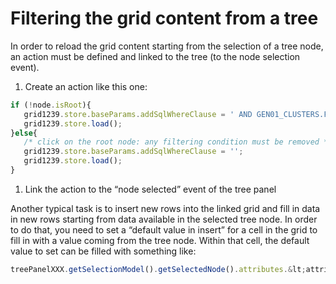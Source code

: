 # Filtering the grid content from a tree

In order to reload the grid content starting from the selection of a tree node, an action must be defined and linked to the tree \(to the node selection event\).

1. Create an action like this one:

```javascript
if (!node.isRoot){
   grid1239.store.baseParams.addSqlWhereClause = ' AND GEN01_CLUSTERS.FK_GEN10 = ' + record.progId; &lt;-- this is an example of an attribute to set 
   grid1239.store.load();
}else{
   /* click on the root node: any filtering condition must be removed */
   grid1239.store.baseParams.addSqlWhereClause = '';
   grid1239.store.load();
}
```

1. Link the action to the “node selected” event of the tree panel

Another typical task is to insert new rows into the linked grid and fill in data in new rows starting from data available in the selected tree node. In order to do that, you need to set a “default value in insert” for a cell in the grid to fill in with a value coming from the tree node. Within that cell, the default value to set can be filled with something like:

```javascript
treePanelXXX.getSelectionModel().getSelectedNode().attributes.&lt;attributeNameInTreeNode&gt;
```

